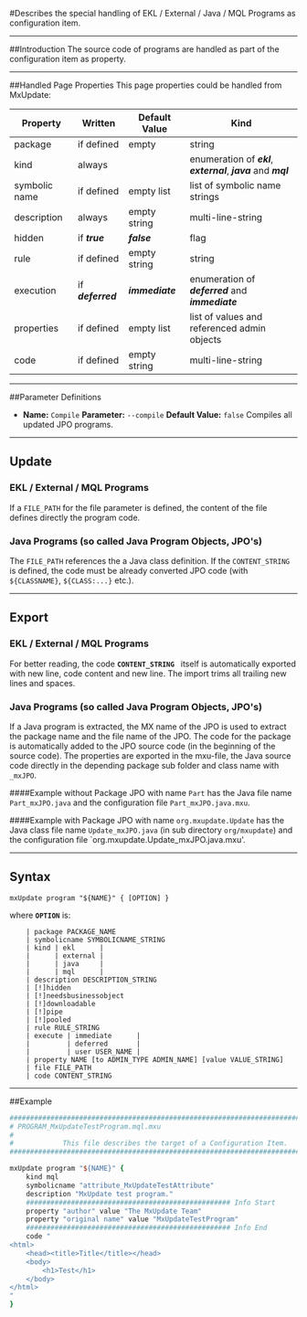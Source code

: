 <!--
 *
 *  This file is part of MxUpdate <http://www.mxupdate.org>.
 *
 *  MxUpdate is a deployment tool for a PLM platform to handle
 *  administration objects as single update files (configuration item).
 *
 *  Copyright (C) 2008-2016 The MxUpdate Team
 *
 *  The Manual of MxUpdate is licensed under a CC BY-NC-SA 4.0 license
 *  (Creative Commons Attribution-NonCommercial-ShareAlike 4.0 
 *  International 4.0 license).
 *
 *  You should have received a copy of the license along with this
 *  work. If not, see <http://creativecommons.org/licenses/by-nc-sa/4.0/>.
 *
-->

#Describes the special handling of EKL / External / Java / MQL Programs as configuration item.

----
##Introduction
The source code of programs are handled as part of the configuration item as property.

----
##Handled Page Properties
This page properties could be handled from MxUpdate:

Property      | Written           | Default Value   | Kind
--------------|-------------------|-----------------|----
package       | if defined        | empty           | string
kind          | always            |                 | enumeration of ***ekl***, ***external***, ***java*** and ***mql***
symbolic name | if defined        | empty list      | list of symbolic name strings
description   | always            | empty string    | multi-line-string
hidden        | if ***true***     | ***false***     | flag
rule          | if defined        | empty string    | string
execution     | if ***deferred*** | ***immediate*** | enumeration of ***deferred*** and ***immediate***
properties    | if defined        | empty list      | list of values and referenced admin objects
code          | if defined        | empty string    | multi-line-string

----
##Parameter Definitions
*   **Name:** ```Compile```
    **Parameter:** `‑‑compile`
    **Default Value:** `false`
    Compiles all updated JPO programs.

----
## Update

### EKL / External / MQL Programs
If a `FILE_PATH` for the file parameter is defined, the content of the file defines directly the program code.

### Java Programs (so called Java Program Objects, JPO's)
The `FILE_PATH` references the a Java class definition. If the `CONTENT_STRING` is defined, the code must be already converted JPO code (with `${CLASSNAME}`, `${CLASS:...}` etc.).

----
## Export

### EKL / External / MQL Programs
For better reading, the code **`CONTENT_STRING `** itself is automatically exported with new line, code content and new line. The import trims all trailing new lines and spaces.

### Java Programs (so called Java Program Objects, JPO's)
If a Java program is extracted, the MX name of the JPO is used to extract the package name and the file name of the JPO. The code for the package is automatically added to the JPO source code (in the beginning of the source code). The properties are exported in the mxu-file, the Java source code directly in the depending package sub folder and class name with ```_mxJPO```.

####Example without Package
JPO with name `Part` has the Java file name `Part_mxJPO.java` and the configuration file `Part_mxJPO.java.mxu`.

####Example with Package
JPO with name `org.mxupdate.Update` has the Java class file name `Update_mxJPO.java` (in sub directory `org/mxupdate`) and the configuration file `org.mxupdate.Update_mxJPO.java.mxu'.

----
## Syntax
```
mxUpdate program "${NAME}" { [OPTION] }
```
where **`OPTION`** is:
```
    | package PACKAGE_NAME
    | symbolicname SYMBOLICNAME_STRING
    | kind | ekl      |
    |      | external |
    |      | java     |
    |      | mql      |
    | description DESCRIPTION_STRING
    | [!]hidden
    | [!]needsbusinessobject
    | [!]downloadable
    | [!]pipe
    | [!]pooled
    | rule RULE_STRING
    | execute | immediate      |
    |         | deferred       |
    |         | user USER_NAME |
    | property NAME [to ADMIN_TYPE ADMIN_NAME] [value VALUE_STRING]
    | file FILE_PATH
    | code CONTENT_STRING
```

----
##Example
```tcl
################################################################################
# PROGRAM_MxUpdateTestProgram.mql.mxu
#
#            This file describes the target of a Configuration Item.
################################################################################

mxUpdate program "${NAME}" {
    kind mql
    symbolicname "attribute_MxUpdateTestAttribute"
    description "MxUpdate test program."
    ################################################## Info Start
    property "author" value "The MxUpdate Team"
    property "original name" value "MxUpdateTestProgram"
    ################################################## Info End
    code "
<html>
    <head><title>Title</title></head>
    <body>
        <h1>Test</h1>
    </body>
</html>
"
}
```